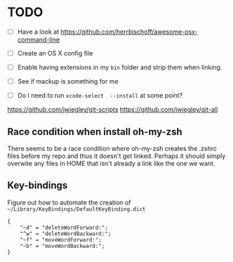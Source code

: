 # TODO

- [ ] Have a look at https://github.com/herrbischoff/awesome-osx-command-line
- [ ] Create an OS X config file
- [ ] Enable having extensions in my `bin` folder and strip them when linking.
- [ ] See if mackup is something for me
- [ ] Do I need to run `xcode-select  --install` at some point?


https://github.com/jwiegley/git-scripts
https://github.com/jwiegley/git-all

## Race condition when install oh-my-zsh
There seems to be a race condition where oh-my-zsh creates the .zshrc
files before my repo and thus it doesn't get linked. Perhaps it should
simply overwite any files in HOME that isn't already a link like the
one we want.

## Key-bindings
Figure out how to automate the creation of `~/Library/KeyBindings/DefaultKeyBinding.dict`

    {
        "~d" = "deleteWordForward:";
        "^w" = "deleteWordBackward:";
        "~f" = "moveWordForward:";
        "~b" = "moveWordBackward:";
    }
